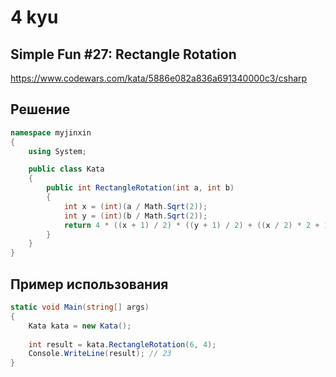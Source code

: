 # 4 kyu

## Simple Fun #27: Rectangle Rotation

https://www.codewars.com/kata/5886e082a836a691340000c3/csharp

## Решение 

```C#
namespace myjinxin
{
    using System;

    public class Kata
    {
        public int RectangleRotation(int a, int b)
        {
            int x = (int)(a / Math.Sqrt(2));
            int y = (int)(b / Math.Sqrt(2));
            return 4 * ((x + 1) / 2) * ((y + 1) / 2) + ((x / 2) * 2 + 1) * ((y / 2) * 2 + 1);
        }
    }
}
```
## Пример использования 

```C#
static void Main(string[] args)
{
    Kata kata = new Kata();
            
    int result = kata.RectangleRotation(6, 4);
    Console.WriteLine(result); // 23
}
```